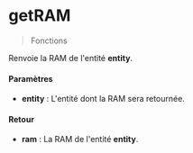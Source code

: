 # getRAM
> Fonctions

Renvoie la RAM de l'entité **entity**.

#### Paramètres

- **entity** : L'entité dont la RAM sera retournée.

#### Retour

- **ram** : La RAM de l'entité **entity**.


